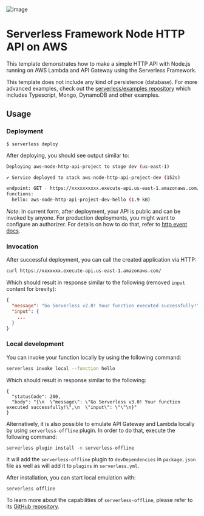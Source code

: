 <!--
title: 'AWS Simple HTTP Endpoint example in NodeJS'
description: 'This template demonstrates how to make a simple HTTP API with Node.js running on AWS Lambda and API Gateway using the Serverless Framework.'
layout: Doc
framework: v3
platform: AWS
language: nodeJS
authorLink: 'https://github.com/serverless'
authorName: 'Serverless, inc.'
authorAvatar: 'https://avatars1.githubusercontent.com/u/13742415?s=200&v=4'
-->


![image](https://github.com/davender-singh1/aws-node-http-api-project/assets/106000634/7ef296dd-092a-46ca-8859-0ca01344cbca)



# Serverless Framework Node HTTP API on AWS

This template demonstrates how to make a simple HTTP API with Node.js running on AWS Lambda and API Gateway using the Serverless Framework.

This template does not include any kind of persistence (database). For more advanced examples, check out the [serverless/examples repository](https://github.com/serverless/examples/) which includes Typescript, Mongo, DynamoDB and other examples.

## Usage

### Deployment

```
$ serverless deploy
```

After deploying, you should see output similar to:

```bash
Deploying aws-node-http-api-project to stage dev (us-east-1)

✔ Service deployed to stack aws-node-http-api-project-dev (152s)

endpoint: GET - https://xxxxxxxxxx.execute-api.us-east-1.amazonaws.com/
functions:
  hello: aws-node-http-api-project-dev-hello (1.9 kB)
```

_Note_: In current form, after deployment, your API is public and can be invoked by anyone. For production deployments, you might want to configure an authorizer. For details on how to do that, refer to [http event docs](https://www.serverless.com/framework/docs/providers/aws/events/apigateway/).

### Invocation

After successful deployment, you can call the created application via HTTP:

```bash
curl https://xxxxxxx.execute-api.us-east-1.amazonaws.com/
```

Which should result in response similar to the following (removed `input` content for brevity):

```json
{
  "message": "Go Serverless v2.0! Your function executed successfully!",
  "input": {
    ...
  }
}
```

### Local development

You can invoke your function locally by using the following command:

```bash
serverless invoke local --function hello
```

Which should result in response similar to the following:

```
{
  "statusCode": 200,
  "body": "{\n  \"message\": \"Go Serverless v3.0! Your function executed successfully!\",\n  \"input\": \"\"\n}"
}
```


Alternatively, it is also possible to emulate API Gateway and Lambda locally by using `serverless-offline` plugin. In order to do that, execute the following command:

```bash
serverless plugin install -n serverless-offline
```

It will add the `serverless-offline` plugin to `devDependencies` in `package.json` file as well as will add it to `plugins` in `serverless.yml`.

After installation, you can start local emulation with:

```
serverless offline
```

To learn more about the capabilities of `serverless-offline`, please refer to its [GitHub repository](https://github.com/dherault/serverless-offline).
